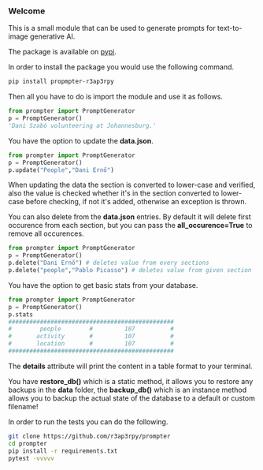 ### Welcome

This is a small module that can be used to generate prompts for text-to-image generative AI.

The package is available on [pypi](https://pypi.org/project/prompter-r3ap3rpy).

In order to install the package you would use the following command.

``` bash
pip install propmpter-r3ap3rpy
```

Then all you have to do is import the module and use it as follows.

``` python
from prompter import PromptGenerator
p = PromptGenerator()
'Dani Szabó volunteering at Johannesburg.'
```

You have the option to update the **data.json**.

``` python
from prompter import PromptGenerator
p = PromptGenerator()
p.update("People","Dani Ernő")
```

When updating the data the section is converted to lower-case and verified, also the value is checked whether it's in the section converted to lower-case before checking, if not it's added, otherwise an exception is thrown.

You can also delete from the **data.json** entries. By default it will delete first occurence from each section, but you can pass the **all_occurence=True** to remove all occurences.

``` python
from prompter import PromptGenerator
p = PromptGenerator()
p.delete("Dani Ernő") # deletes value from every sections
p.delete("people","Pablo Picasso") # deletes value from given section
```

You have the option to get basic stats from your database.

``` python
from prompter import PromptGenerator
p = PromptGenerator()
p.stats
###############################################
#        people        #         107          #
#       activity       #         107          #
#       location       #         107          #
###############################################
```

The **details** attribute will print the content in a table format to your terminal.

You have **restore_db()** which is a static method, it allows you to restore any backups in the **data** folder, the **backup_db()** which is an instance method allows you to backup the actual state of the database to a default or custom filename!

In order to run the tests you can do the following.

``` bash
git clone https://github.com/r3ap3rpy/prompter
cd prompter
pip install -r requirements.txt
pytest -vvvvv
```
